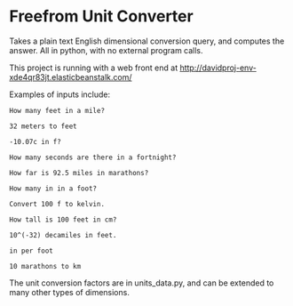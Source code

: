 Freefrom Unit Converter
========================

Takes a plain text English dimensional conversion query, and computes the answer.  All in python, with no external program calls.

This project is running with a web front end at http://davidproj-env-xde4qr83jt.elasticbeanstalk.com/

Examples of inputs include:

	How many feet in a mile?
	
	32 meters to feet
	
	-10.07c in f?
	
	How many seconds are there in a fortnight?
	
	How far is 92.5 miles in marathons?
	
	How many in in a foot?
	
	Convert 100 f to kelvin.
	
	How tall is 100 feet in cm?
	
	10^(-32) decamiles in feet.
	
	in per foot
	
	10 marathons to km
	
	
The unit conversion factors are in units_data.py, and can be extended to many other types of dimensions.
	
	
